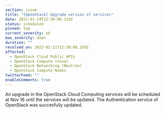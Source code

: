 ```yaml
---
section: issue
title: "[OpenStack] Upgrade version of services"
date: 2022-01-24T12:30:08.210Z
status: scheduled
pinned: top
current_severity: ok
max_severity: down
duration: ""
resolved_on: 2022-01-21T12:30:08.259Z
affected:
  - OpenStack Cloud Public APIs
  - OpenStack Compute (nova)
  - OpenStack Networking (Neutron)
  - OpenStack Compute Nodes
twitterFeed: ""
enableComments: true
---
```

An upgrade in the OpenStack Cloud Computing services will be scheduled at Nov 16 until the services will be updated.  The Authentication service of OpenStack was succesfully updated.